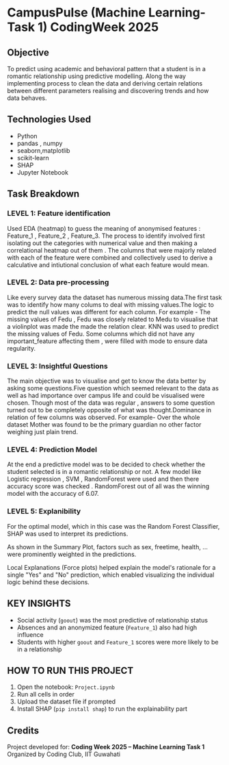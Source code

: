 # CampusPulse (Machine Learning-Task 1) CodingWeek 2025
## Objective
To predict using academic and behavioral pattern that a student is in a romantic relationship using predictive modelling.
Along the way implementing process to clean the data and deriving certain relations between different parameters realising and discovering trends and how data behaves.
## Technologies Used
- Python
- pandas , numpy
- seaborn,matplotlib
- scikit-learn
- SHAP
- Jupyter Notebook
## Task Breakdown
### LEVEL 1: Feature identification
Used EDA (heatmap) to guess the meaning of anonymised features :  Feature_1 , Feature_2 , Feature_3.
The process to identify involved first isolating out the categories with numerical value and then making a correlational heatmap out of them . The columns that were majorly related with each of the feature were combined and collectively used to derive a calculative and intiutional conclusion of what each feature would mean. 
### LEVEL 2: Data pre-processing
Like every survey data the dataset has numerous missing data.The first task was to identify how many colums to deal with missing values.The logic to predict the null values was different for each column. For example - The missing values of Fedu , Fedu was closely related to Medu to visualise that a violinplot was made the made the relation clear. KNN was used to predict the missing values of Fedu. Some columns which did not have any important_feature affecting them , were filled with mode to ensure data regularity.
### LEVEL 3: Insightful Questions
The main objective was to visualise and get to know the data better by asking some questions.Five question which seemed relevant to the data as well as had importance over campus life and could be visualised were chosen. Though most of the data was regular , answers to some question turned out to be completely opposite of what was thought.Dominance in relation of few columns was observed. For example- Over the whole dataset Mother was found to be the primary guardian no other factor weighing just plain trend.
### LEVEL 4: Prediction Model
At the end a predictive model was to be decided to check whether the student selected is in a romantic relationship or not. A few model like Logistic regression , SVM , RandomForest were used and then there accuracy score was checked . RandomForest out of all was the winning model with the accuracy of 6.07.
### LEVEL 5: Explanibility
For the optimal model, which in this case was the Random Forest Classifier, SHAP was used to interpret its predictions.

As shown in the Summary Plot, factors such as sex, freetime, health, … were prominently weighted in the predictions.

Local Explanations (Force plots) helped explain the model's rationale for a single "Yes" and "No" prediction, which enabled visualizing the individual logic behind these decisions.

## KEY INSIGHTS
- Social activity (`goout`) was the most predictive of relationship status
- Absences and an anonymized feature (`Feature_1`) also had high influence
- Students with higher `goout` and `Feature_1` scores were more likely to be in a relationship

## HOW TO RUN THIS PROJECT
1. Open the notebook: `Project.ipynb`
2. Run all cells in order
3. Upload the dataset file if prompted
4. Install SHAP (`pip install shap`) to run the explainability part

## Credits
Project developed for:
**Coding Week 2025 – Machine Learning Task 1**  
Organized by Coding Club, IIT Guwahati
